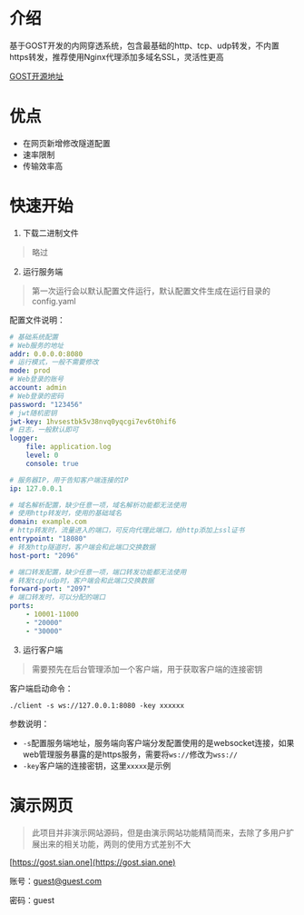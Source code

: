 # 介绍
基于GOST开发的内网穿透系统，包含最基础的http、tcp、udp转发，不内置https转发，推荐使用Nginx代理添加多域名SSL，灵活性更高

[GOST开源地址](https://github.com/go-gost/gost)

# 优点
- 在网页新增修改隧道配置
- 速率限制
- 传输效率高

# 快速开始

1. 下载二进制文件 
> 略过

2. 运行服务端
> 第一次运行会以默认配置文件运行，默认配置文件生成在运行目录的config.yaml

配置文件说明：
```yaml
# 基础系统配置
# Web服务的地址
addr: 0.0.0.0:8080
# 运行模式，一般不需要修改
mode: prod
# Web登录的账号
account: admin
# Web登录的密码
password: "123456"
# jwt随机密钥
jwt-key: 1hvsestbk5v38nvq0yqcgi7ev6t0hif6
# 日志，一般默认即可
logger:
    file: application.log
    level: 0
    console: true

# 服务器IP，用于告知客户端连接的IP
ip: 127.0.0.1

# 域名解析配置，缺少任意一项，域名解析功能都无法使用
# 使用http转发时，使用的基础域名
domain: example.com
# http转发时，流量进入的端口，可反向代理此端口，给http添加上ssl证书
entrypoint: "18080"
# 转发http隧道时，客户端会和此端口交换数据
host-port: "2096"

# 端口转发配置，缺少任意一项，端口转发功能都无法使用
# 转发tcp/udp时，客户端会和此端口交换数据
forward-port: "2097"
# 端口转发时，可以分配的端口
ports:
    - 10001-11000
    - "20000"
    - "30000"
```

3. 运行客户端

> 需要预先在后台管理添加一个客户端，用于获取客户端的连接密钥

客户端启动命令：
```shell
./client -s ws://127.0.0.1:8080 -key xxxxxx 
```
参数说明：
- `-s`配置服务端地址，服务端向客户端分发配置使用的是websocket连接，如果web管理服务暴露的是https服务，需要将`ws://`修改为`wss://`
- `-key`客户端的连接密钥，这里`xxxxx`是示例

# 演示网页
> 此项目并非演示网站源码，但是由演示网站功能精简而来，去除了多用户扩展出来的相关功能，两则的使用方式差别不大

[https://gost.sian.one](https://gost.sian.one)

账号：guest@guest.com

密码：guest
